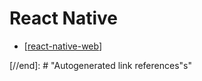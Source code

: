 # React Native

- [[react-native-web]]

[//begin]: # "Autogenerated link references for markdown compatibility"
[react-native-web]: react-native-web "React Native Web"

[//end]: # "Autogenerated link references"s"
